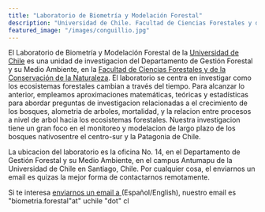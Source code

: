 ```yaml
---
title: "Laboratorio de Biometría y Modelación Forestal"
description: "Universidad de Chile. Facultad de Ciencias Forestales y de la Conservación de la Naturaleza."
featured_image: "/images/conguillio.jpg"
---
```


El Laboratorio de Biometría y Modelación Forestal de la <a href="https://www.uchile.cl" target="_blank">Universidad de Chile</a> es una unidad de investigacion del Departamento de Gestión Forestal y su Medio Ambiente, en la 
<a href="https://forestal.uchile.cl" target="_blank">Facultad de Ciencias Forestales y de la Conservación de la Naturaleza</a>.
 El laboratorio se centra en investigar como
los ecosistemas forestales cambian a través del tiempo. Para alcanzar lo anterior, empleamos aproximaciones matemáticas, teóricas y estadísticas para abordar preguntas de investigacion relacionadas a el crecimiento de los bosques, alometria de arboles, mortalidad,
 y la relacion entre procesos a nivel de arbol hacia los ecosistemas forestales. Nuestra investigacion tiene un gran foco en el monitoreo y modelacion de largo plazo de los bosques nativosentre el centro-sur y la Patagonia de Chile.

La ubicacion del laboratorio es la oficina No. 14, en el Departamento de Gestión Forestal y su Medio Ambiente, en el campus Antumapu de la  Universidad de Chile en Santiago, Chile. Por cualquier cosa, el enviarnos un email es quizas la mejor forma de contactarnos remotamente.

Si te interesa [enviarnos un email a ](mailto:biometria.forestal@uchile.cl) (Español/English), nuestro email es "biometria.forestal"at" uchile "dot" cl
